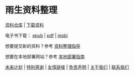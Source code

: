 # 雨生资料整理

[资料仓库](https://github.com/zhang-yusheng/zhang-yusheng.github.io) | [下载资料](https://github.com/zhang-yusheng/zhang-yusheng.github.io/archive/refs/heads/main.zip)

电子书下载： [epub](https://zhang-yusheng.github.io/ebooks/yusheng-zhang-archive.epub) | [pdf](https://zhang-yusheng.github.io/ebooks/yusheng-zhang-archive.pdf) | [mobi](https://zhang-yusheng.github.io/ebooks/yusheng-zhang-archive.mobi)

想要提交新的资料？参考 [资料整理指导](./more/how-to-contribute/how-to-contribute.md)

想要在本地部署网站？参考 [本地部署指南](./more/how-to-contribute/deploy.md)

[未来计划](./more/plans.md) | [特别感谢](./more/thanks.md) | [友情链接](./more/links.md) | [免责声明](./more/disclaimer.md) | [关于我们](./more/about.md) | [联系我们](./more/contact.md)
